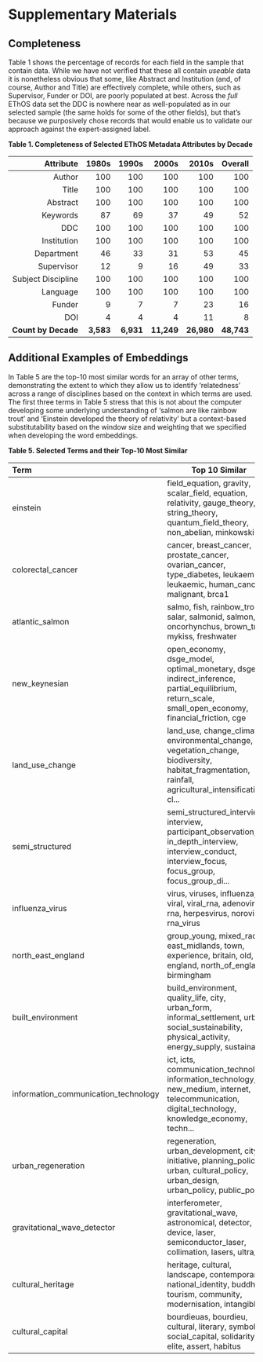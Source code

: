 # Supplementary Materials

## Completeness

Table 1 shows the percentage of records for each field in the sample that contain data. While we have not verified that these all contain *useable* data it is nonetheless obvious that some, like Abstract and Institution (and, of course, Author and Title) are effectively complete, while others, such as Supervisor, Funder or DOI, are poorly populated at best. Across the *full* EThOS data set  the DDC is nowhere near as well-populated as in our selected sample (the same holds for some of the other fields), but that’s because we purposively chose records that would enable us to validate our approach against the expert-assigned label.

**Table 1. Completeness of Selected EThOS Metadata Attributes by Decade**

|           Attribute |     1980s |     1990s |      2000s |      2010s |    Overall |
| ------------------: | --------: | --------: | ---------: | ---------: | ---------: |
|              Author |       100 |       100 |        100 |        100 |        100 |
|               Title |       100 |       100 |        100 |        100 |        100 |
|            Abstract |       100 |       100 |        100 |        100 |        100 |
|            Keywords |        87 |        69 |         37 |         49 |         52 |
|                 DDC |       100 |       100 |        100 |        100 |        100 |
|         Institution |       100 |       100 |        100 |        100 |        100 |
|          Department |        46 |        33 |         31 |         53 |         45 |
|          Supervisor |        12 |         9 |         16 |         49 |         33 |
|  Subject Discipline |       100 |       100 |        100 |        100 |        100 |
|            Language |       100 |       100 |        100 |        100 |        100 |
|              Funder |         9 |         7 |          7 |         23 |         16 |
|                 DOI |         4 |         4 |          4 |         11 |          8 |
| **Count by Decade** | **3,583** | **6,931** | **11,249** | **26,980** | **48,743** |

## Additional Examples of Embeddings

In Table 5 are the top-10 most similar words for an array of other terms, demonstrating the extent to which they allow us to identify ‘relatedness’ across a range of disciplines based on the context in which terms are used. The first three terms in Table 5 stress that this is not about the computer developing some underlying understanding of ‘salmon are like rainbow trout’ and ‘Einstein developed the theory of relativity’ but a context-based substitutability based on the window size and weighting that we specified when developing the word embeddings.

**Table 5. Selected Terms and their Top-10 Most Similar**

| Term                                 | Top 10 Similar                                               |
| :----------------------------------- | ------------------------------------------------------------ |
| einstein                             | field_equation, gravity, scalar_field, equation, relativity, gauge_theory, string_theory, quantum_field_theory, non_abelian, minkowski |
| colorectal_cancer                    | cancer, breast_cancer, prostate_cancer, ovarian_cancer, type_diabetes, leukaemia, leukaemic, human_cancer, malignant, brca1 |
| atlantic_salmon                      | salmo, fish, rainbow_trout, salar, salmonid, salmon, oncorhynchus, brown_trout, mykiss, freshwater |
| new_keynesian                        | open_economy, dsge_model, optimal_monetary, dsge, indirect_inference, partial_equilibrium, return_scale, small_open_economy, financial_friction, cge |
| land_use_change                      | land_use, change_climate, environmental_change, vegetation_change, biodiversity, habitat_fragmentation, rainfall, agricultural_intensification, cl... |
| semi_structured                      | semi_structured_interview, interview, participant_observation, in_depth_interview, interview_conduct, interview_focus, focus_group, focus_group_di... |
| influenza_virus                      | virus, viruses, influenza, viral, viral_rna, adenovirus, rna, herpesvirus, norovirus, rna_virus |
| north_east_england                   | group_young, mixed_race, east_midlands, town, experience, britain, old, england, north_of_england, birmingham |
| built_environment                    | build_environment, quality_life, city, urban_form, informal_settlement, urban, social_sustainability, physical_activity, energy_supply, sustainabl... |
| information_communication_technology | ict, icts, communication_technology, information_technology, new_medium, internet, telecommunication, digital_technology, knowledge_economy, techn... |
| urban_regeneration                   | regeneration, urban_development, city, initiative, planning_policy, urban, cultural_policy, urban_design, urban_policy, public_policy |
| gravitational_wave_detector          | interferometer, gravitational_wave, astronomical, detector, device, laser, semiconductor_laser, collimation, lasers, ultra_low |
| cultural_heritage                    | heritage, cultural, landscape, contemporary, national_identity, buddhist, tourism, community, modernisation, intangible |
| cultural_capital                     | bourdieuas, bourdieu, cultural, literary, symbolic, social_capital, solidarity, elite, assert, habitus |

